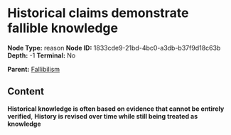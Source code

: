 # Historical claims demonstrate fallible knowledge

**Node Type:** reason
**Node ID:** 1833cde9-21bd-4bc0-a3db-b37f9d18c63b
**Depth:** -1
**Terminal:** No

**Parent:** [Fallibilism](fallibilism.md)

## Content

**Historical knowledge is often based on evidence that cannot be entirely verified**, **History is revised over time while still being treated as knowledge**
